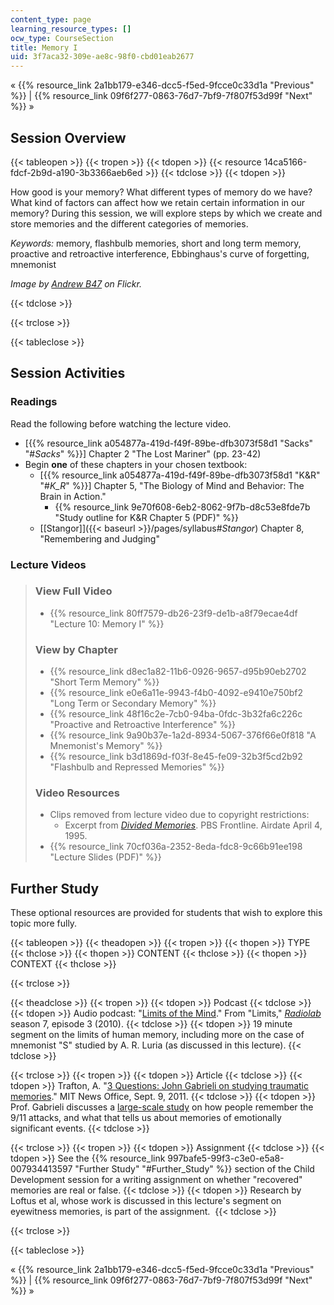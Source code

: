 ```yaml
---
content_type: page
learning_resource_types: []
ocw_type: CourseSection
title: Memory I
uid: 3f7aca32-309e-ae8c-98f0-cbd01eab2677
---
```


« {{% resource_link 2a1bb179-e346-dcc5-f5ed-9fcce0c33d1a "Previous" %}} | {{% resource_link 09f6f277-0863-76d7-7bf9-7f807f53d99f "Next" %}} »

Session Overview
----------------

{{< tableopen >}}
{{< tropen >}}
{{< tdopen >}}
{{< resource 14ca5166-fdcf-2b9d-a190-3b3366aeb6ed >}}
{{< tdclose >}}
{{< tdopen >}}


How good is your memory? What different types of memory do we have? What kind of factors can affect how we retain certain information in our memory? During this session, we will explore steps by which we create and store memories and the different categories of memories.

_Keywords:_ memory, flashbulb memories, short and long term memory, proactive and retroactive interference, Ebbinghaus's curve of forgetting, mnemonist

_Image by [Andrew B47](http://www.flickr.com/photos/andrewb47/) on Flickr._


{{< tdclose >}}

{{< trclose >}}

{{< tableclose >}}

Session Activities
------------------

### Readings

Read the following before watching the lecture video.

*   \[{{% resource_link a054877a-419d-f49f-89be-dfb3073f58d1 "Sacks" "#_Sacks_" %}}\] Chapter 2 "The Lost Mariner" (pp. 23-42)
*   Begin **one** of these chapters in your chosen textbook:
    *   \[{{% resource_link a054877a-419d-f49f-89be-dfb3073f58d1 "K&R" "#_K_R_" %}}\] Chapter 5, "The Biology of Mind and Behavior: The Brain in Action."
        *   {{% resource_link 9e70f608-6eb2-8062-9f7b-d8c53e8fde7b "Study outline for K&R Chapter 5 (PDF)" %}}
    *   [\[Stangor\]]({{< baseurl >}}/pages/syllabus#_Stangor_) Chapter 8, "Remembering and Judging"

### Lecture Videos

> ### View Full Video
> 
> *   {{% resource_link 80ff7579-db26-23f9-de1b-a8f79ecae4df "Lecture 10: Memory I" %}}
> 
> ### View by Chapter
> 
> *   {{% resource_link d8ec1a82-11b6-0926-9657-d95b90eb2702 "Short Term Memory" %}}
> *   {{% resource_link e0e6a11e-9943-f4b0-4092-e9410e750bf2 "Long Term or Secondary Memory" %}}
> *   {{% resource_link 48f16c2e-7cb0-94ba-0fdc-3b32fa6c226c "Proactive and Retroactive Interference" %}}
> *   {{% resource_link 9a90b37e-1a2d-8934-5067-376f66e0f818 "A Mnemonist's Memory" %}}
> *   {{% resource_link b3d1869d-f03f-8e45-fe09-32b3f5cd2b92 "Flashbulb and Repressed Memories" %}}
> 
> ### Video Resources
> 
> *   Clips removed from lecture video due to copyright restrictions:
>     *   Excerpt from [_Divided Memories_](http://www.pbs.org/wgbh/pages/frontline/programs/info/1312.html). PBS Frontline. Airdate April 4, 1995.
> *   {{% resource_link 70cf036a-2352-8eda-fdc8-9c66b91ee198 "Lecture Slides (PDF)" %}}

Further Study
-------------

These optional resources are provided for students that wish to explore this topic more fully.

{{< tableopen >}}
{{< theadopen >}}
{{< tropen >}}
{{< thopen >}}
TYPE
{{< thclose >}}
{{< thopen >}}
CONTENT
{{< thclose >}}
{{< thopen >}}
CONTEXT
{{< thclose >}}

{{< trclose >}}

{{< theadclose >}}
{{< tropen >}}
{{< tdopen >}}
Podcast
{{< tdclose >}}
{{< tdopen >}}
Audio podcast: "[Limits of the Mind](http://www.radiolab.org/2010/apr/05/limits-of-the-mind/)." From "Limits," [_Radiolab_](http://www.radiolab.org) season 7, episode 3 (2010).
{{< tdclose >}}
{{< tdopen >}}
19 minute segment on the limits of human memory, including more on the case of mnemonist "S" studied by A. R. Luria (as discussed in this lecture).
{{< tdclose >}}

{{< trclose >}}
{{< tropen >}}
{{< tdopen >}}
Article
{{< tdclose >}}
{{< tdopen >}}
Trafton, A. "[3 Questions: John Gabrieli on studying traumatic memories](http://web.mit.edu/newsoffice/2011/3q-gabrielli-sept-11-0909.html)." MIT News Office, Sept. 9, 2011.
{{< tdclose >}}
{{< tdopen >}}
Prof. Gabrieli discusses a [large-scale study](http://www.ncbi.nlm.nih.gov/pmc/articles/PMC2925254/?tool=pubmed) on how people remember the 9/11 attacks, and what that tells us about memories of emotionally significant events.
{{< tdclose >}}

{{< trclose >}}
{{< tropen >}}
{{< tdopen >}}
Assignment
{{< tdclose >}}
{{< tdopen >}}
See the {{% resource_link 997bafe5-99f3-c3e0-e5a8-007934413597 "Further Study" "#Further_Study" %}} section of the Child Development session for a writing assignment on whether "recovered" memories are real or false.
{{< tdclose >}}
{{< tdopen >}}
Research by Loftus et al, whose work is discussed in this lecture's segment on eyewitness memories, is part of the assignment. 
{{< tdclose >}}

{{< trclose >}}

{{< tableclose >}}

« {{% resource_link 2a1bb179-e346-dcc5-f5ed-9fcce0c33d1a "Previous" %}} | {{% resource_link 09f6f277-0863-76d7-7bf9-7f807f53d99f "Next" %}} »